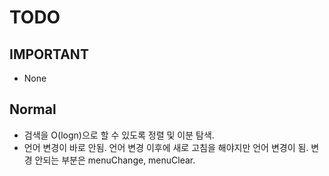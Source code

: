 # TODO

## IMPORTANT

- None

## Normal

- 검색을 O(logn)으로 할 수 있도록 정렬 및 이분 탐색.
- 언어 변경이 바로 안됨. 언어 변경 이후에 새로 고침을 해야지만 언어 변경이 됨. 변경 안되는 부분은 menuChange, menuClear.
